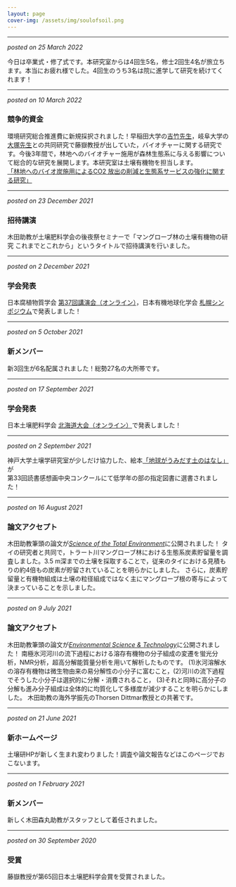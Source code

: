 ```yaml
---
layout: page
cover-img: /assets/img/soulofsoil.png
---
```

***
_posted on 25 March 2022_  
  
今日は卒業式・修了式です。本研究室からは4回生5名，修士2回生4名が旅立ちます。本当にお疲れ様でした。4回生のうち3名は院に進学して研究を続けてくれます！

***
_posted on 10 March 2022_  
### 競争的資金
環境研究総合推進費に新規採択されました！早稲田大学の[吉竹先生](https://wasedae2lab.wixsite.com/yoshitake)，岐阜大学の[大塚先生](https://www.green.gifu-u.ac.jp/~ohtsuka_lab/top.html)との共同研究で藤嶽教授が出していた，バイオチャーに関する研究です。今後3年間で，林地へのバイオチャー施用が森林生態系に与える影響について総合的な研究を展開します。本研究室は土壌有機物を担当します。  
[「林地へのバイオ炭施用によるCO2 放出の削減と生態系サービスの強化に関する研究」](https://www.erca.go.jp/erca/pressrelease/pdf/20220310_1.pdf)  

***
_posted on 23 December 2021_  
### 招待講演
木田助教が土壌肥料学会の後夜祭セミナーで「マングローブ林の土壌有機物の研究 これまでとこれから」というタイトルで招待講演を行いました。

***
_posted on 2 December 2021_  
### 学会発表
日本腐植物質学会 [第37回講演会（オンライン）](https://www.research.kobe-u.ac.jp/ans-soil/jhss/meetings_info.html)，日本有機地球化学会 [札幌シンポジウム](https://sites.google.com/view/orggeochem2021/home)で発表しました！

***
_posted on 5 October 2021_  
### 新メンバー  
新3回生が6名配属されました！総勢27名の大所帯です。

***
_posted on 17 September 2021_  
### 学会発表
日本土壌肥料学会 [北海道大会（オンライン）](https://www.jssspn.org/2021/)で発表しました！

***
_posted on 2 September 2021_  
  
神戸大学土壌学研究室が少しだけ協力した、絵本[「地球がうみだす土のはなし」](https://www.fukuinkan.co.jp/book/?id=6793#modal-content)が  
第33回読書感想画中央コンクールにて低学年の部の指定図書に選書されました！

***
_posted on 16 August 2021_
### 論文アクセプト
木田助教筆頭の論文が[*Science of the Total Environment*](https://www.sciencedirect.com/science/article/abs/pii/S0048969721047574)に公開されました！
タイの研究者と共同で，トラート川マングローブ林における生態系炭素貯留量を調査しました。3.5 m深までの土壌を採取することで，従来のタイにおける見積もりの約4倍もの炭素が貯留されていることを明らかにしました。
さらに，炭素貯留量と有機物組成は土壌の粒径組成ではなく主にマングローブ根の寄与によって決まっていることを示しました。

***
_posted on 9 July 2021_
### 論文アクセプト
木田助教筆頭の論文が[*Environmental Science & Technology*](https://pubs.acs.org/doi/10.1021/acs.est.1c03163)に公開されました！
南極氷河河川の流下過程における溶存有機物の分子組成の変遷を蛍光分析，NMR分析，超高分解能質量分析を用いて解析したものです。
(1)氷河溶解水の溶存有機物は微生物由来の易分解性の小分子に富むこと，(2)河川の流下過程でそうした小分子は選択的に分解・消費されること，
(3)それと同時に高分子の分解も進み分子組成は全体的に均質化して多様度が減少することを明らかにしました。
木田助教の海外学振先のThorsen Dittmar教授との共著です。

***
_posted on 21 June 2021_
### 新ホームページ
土壌研HPが新しく生まれ変わりました！調査や論文報告などはこのページでおこないます。  
  
***
_posted on 1 February 2021_  
### 新メンバー  
新しく木田森丸助教がスタッフとして着任されました。  
  
***
_posted on 30 September 2020_  
### 受賞
藤嶽教授が第65回日本土壌肥料学会賞を受賞されました。


